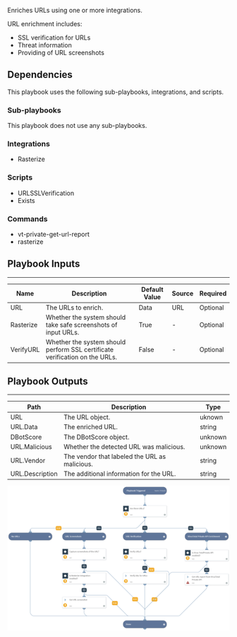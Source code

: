Enriches URLs using one or more integrations.

URL enrichment includes:
* SSL verification for URLs
* Threat information
* Providing of URL screenshots

## Dependencies
This playbook uses the following sub-playbooks, integrations, and scripts.

### Sub-playbooks
This playbook does not use any sub-playbooks.

### Integrations
* Rasterize

### Scripts
* URLSSLVerification
* Exists

### Commands
* vt-private-get-url-report
* rasterize

## Playbook Inputs
---

| **Name** | **Description** | **Default Value** | **Source** | **Required** |
| --- | --- | --- | --- | --- |
| URL | The URLs to enrich. | Data | URL | Optional |
| Rasterize | Whether the system should take safe screenshots of input URLs. | True | - | Optional |
| VerifyURL | Whether the system should perform SSL certificate verification on the URLs. | False | - | Optional |

## Playbook Outputs
---

| **Path** | **Description** | **Type** |
| --- | --- | --- |
| URL | The URL object. | uknown |
| URL.Data | The enriched URL. | string |
| DBotScore | The DBotScore object. | unknown |
| URL.Malicious | Whether the detected URL was malicious. | unknown |
| URL.Vendor | The vendor that labeled the URL as malicious. | string |
| URL.Description | The additional information for the URL. | string |

![URL_Enrichment_Generic_v2](https://github.com/ElazarK/content-docs/blob/master/images/playbooks/URL_Enrichment_Generic_v2.png)
